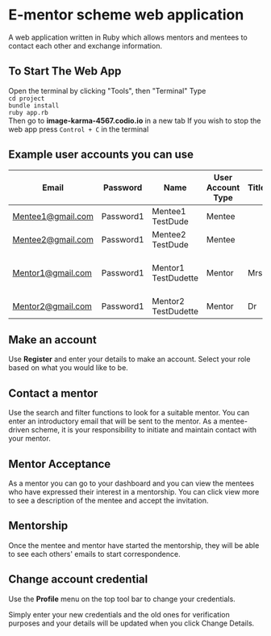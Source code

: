 # E-mentor scheme web application

A web application written in Ruby which allows mentors and mentees to contact each other and exchange information.

## To Start The Web App
Open the terminal by clicking "Tools", then "Terminal"
Type  
``cd project``  
``bundle install``  
``ruby app.rb``  
Then go to **image-karma-4567.codio.io** in a new tab
If you wish to stop the web app press ``Control + C`` in the terminal  

## Example user accounts you can use

| Email             | Password  | Name                | User Account Type | Title | Job Title    | Industry Sector                | University       | Degree           | Telephone     |
| ----------------- | ----------| ------------------- | ----------------- | ----- | ------------ | ------------------------------ | ---------------- | ---------------- | --------------|
| Mentee1@gmail.com | Password1 | Mentee1 TestDude    | Mentee            |       |              |                                | Uni of Sheffield | Computer Science | 0114 222 9134 |
| Mentee2@gmail.com | Password1 | Mentee2 TestDude    | Mentee            |       |              |                                | Uni of Sheffield | Computer Science | 0114 222 9134 |
| Mentor1@gmail.com | Password1 | Mentor1 TestDudette | Mentor            | Mrs   | Professor    | Teacher training and education |                  |                  |               |
| Mentor2@gmail.com | Password1 | Mentor2 TestDudette | Mentor            | Dr    | System Admin | Information technology         |                  |                  |               |

## Make an account
Use **Register** and enter your details to make an account. Select your role based on what you would like to be.

## Contact a mentor
Use the search and filter functions to look for a suitable mentor. You can enter an introductory email that will be
sent to the mentor. As a mentee-driven scheme, it is your responsibility to initiate and maintain contact with 
your mentor. 

## Mentor Acceptance
As a mentor you can go to your dashboard and you can view the mentees who have expressed their interest in a 
mentorship. You can click view more to see a description of the mentee and accept the invitation.

## Mentorship
Once the mentee and mentor have started the mentorship, they will be able to see each others' emails to start 
correspondence.

## Change account credential
Use the **Profile** menu on the top tool bar to change your credentials.

Simply enter your new credentials and the old ones for verification purposes and your details will be updated
when you click Change Details.